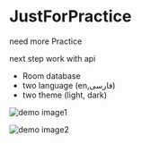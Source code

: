 # JustForPractice
need more Practice 

next step work with api

- Room database
- two language (en,فارسی)
- two theme (light, dark)

![demo image1](/images/justForPractice1.jpg)

![demo image2](/images/justForPractice2.jpg)
